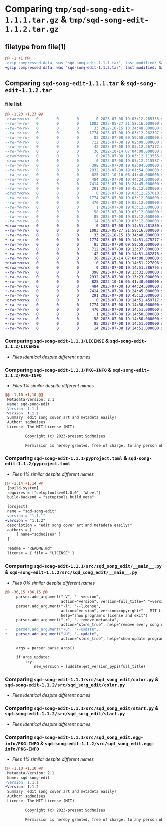 # Comparing `tmp/sqd-song-edit-1.1.1.tar.gz` & `tmp/sqd-song-edit-1.1.2.tar.gz`

## filetype from file(1)

```diff
@@ -1 +1 @@
-gzip compressed data, was "sqd-song-edit-1.1.1.tar", last modified: Sat Jul  8 19:03:12 2023, max compression
+gzip compressed data, was "sqd-song-edit-1.1.2.tar", last modified: Sat Jul  8 19:14:51 2023, max compression
```

## Comparing `sqd-song-edit-1.1.1.tar` & `sqd-song-edit-1.1.2.tar`

### file list

```diff
@@ -1,23 +1,23 @@
-drwxrwxrwx   0        0        0        0 2023-07-08 19:03:12.265355 sqd-song-edit-1.1.1/
--rw-rw-rw-   0        0        0     1083 2023-05-27 21:58:16.000000 sqd-song-edit-1.1.1/LICENSE
--rw-rw-rw-   0        0        0       33 2022-10-15 13:34:48.000000 sqd-song-edit-1.1.1/MANIFEST.in
--rw-rw-rw-   0        0        0     1774 2023-07-08 19:03:12.262397 sqd-song-edit-1.1.1/PKG-INFO
--rw-rw-rw-   0        0        0       83 2023-07-08 09:59:58.000000 sqd-song-edit-1.1.1/README.md
--rw-rw-rw-   0        0        0      712 2023-07-08 19:02:09.000000 sqd-song-edit-1.1.1/pyproject.toml
--rw-rw-rw-   0        0        0       42 2023-07-08 19:03:12.267372 sqd-song-edit-1.1.1/setup.cfg
--rw-rw-rw-   0        0        0       36 2022-10-14 07:04:08.000000 sqd-song-edit-1.1.1/setup.py
-drwxrwxrwx   0        0        0        0 2023-07-08 19:03:12.113556 sqd-song-edit-1.1.1/src/
-drwxrwxrwx   0        0        0        0 2023-07-08 19:03:12.215587 sqd-song-edit-1.1.1/src/sqd_song_edit/
--rw-rw-rw-   0        0        0      398 2023-07-08 19:02:04.000000 sqd-song-edit-1.1.1/src/sqd_song_edit/__init__.py
--rw-rw-rw-   0        0        0     2932 2023-07-08 19:01:54.000000 sqd-song-edit-1.1.1/src/sqd_song_edit/__main__.py
--rw-rw-rw-   0        0        0      825 2022-10-16 06:41:48.000000 sqd-song-edit-1.1.1/src/sqd_song_edit/color.py
--rw-rw-rw-   0        0        0      484 2023-07-08 10:44:24.000000 sqd-song-edit-1.1.1/src/sqd_song_edit/errors.py
--rw-rw-rw-   0        0        0     7414 2023-07-08 18:24:45.000000 sqd-song-edit-1.1.1/src/sqd_song_edit/start.py
--rw-rw-rw-   0        0        0      291 2023-07-08 10:45:12.000000 sqd-song-edit-1.1.1/src/sqd_song_edit/utils.py
-drwxrwxrwx   0        0        0        0 2023-07-08 19:03:12.257010 sqd-song-edit-1.1.1/src/sqd_song_edit.egg-info/
--rw-rw-rw-   0        0        0     1774 2023-07-08 19:03:12.000000 sqd-song-edit-1.1.1/src/sqd_song_edit.egg-info/PKG-INFO
--rw-rw-rw-   0        0        0      470 2023-07-08 19:03:12.000000 sqd-song-edit-1.1.1/src/sqd_song_edit.egg-info/SOURCES.txt
--rw-rw-rw-   0        0        0        1 2023-07-08 19:03:12.000000 sqd-song-edit-1.1.1/src/sqd_song_edit.egg-info/dependency_links.txt
--rw-rw-rw-   0        0        0       58 2023-07-08 19:03:12.000000 sqd-song-edit-1.1.1/src/sqd_song_edit.egg-info/entry_points.txt
--rw-rw-rw-   0        0        0       85 2023-07-08 19:03:12.000000 sqd-song-edit-1.1.1/src/sqd_song_edit.egg-info/requires.txt
--rw-rw-rw-   0        0        0       14 2023-07-08 19:03:12.000000 sqd-song-edit-1.1.1/src/sqd_song_edit.egg-info/top_level.txt
+drwxrwxrwx   0        0        0        0 2023-07-08 19:14:51.481880 sqd-song-edit-1.1.2/
+-rw-rw-rw-   0        0        0     1083 2023-05-27 21:58:16.000000 sqd-song-edit-1.1.2/LICENSE
+-rw-rw-rw-   0        0        0       33 2022-10-15 13:34:48.000000 sqd-song-edit-1.1.2/MANIFEST.in
+-rw-rw-rw-   0        0        0     1774 2023-07-08 19:14:51.475277 sqd-song-edit-1.1.2/PKG-INFO
+-rw-rw-rw-   0        0        0       83 2023-07-08 09:59:58.000000 sqd-song-edit-1.1.2/README.md
+-rw-rw-rw-   0        0        0      712 2023-07-08 19:13:37.000000 sqd-song-edit-1.1.2/pyproject.toml
+-rw-rw-rw-   0        0        0       42 2023-07-08 19:14:51.482878 sqd-song-edit-1.1.2/setup.cfg
+-rw-rw-rw-   0        0        0       36 2022-10-14 07:04:08.000000 sqd-song-edit-1.1.2/setup.py
+drwxrwxrwx   0        0        0        0 2023-07-08 19:14:51.227896 sqd-song-edit-1.1.2/src/
+drwxrwxrwx   0        0        0        0 2023-07-08 19:14:51.386795 sqd-song-edit-1.1.2/src/sqd_song_edit/
+-rw-rw-rw-   0        0        0      398 2023-07-08 19:13:32.000000 sqd-song-edit-1.1.2/src/sqd_song_edit/__init__.py
+-rw-rw-rw-   0        0        0     2932 2023-07-08 19:13:23.000000 sqd-song-edit-1.1.2/src/sqd_song_edit/__main__.py
+-rw-rw-rw-   0        0        0      825 2022-10-16 06:41:48.000000 sqd-song-edit-1.1.2/src/sqd_song_edit/color.py
+-rw-rw-rw-   0        0        0      484 2023-07-08 10:44:24.000000 sqd-song-edit-1.1.2/src/sqd_song_edit/errors.py
+-rw-rw-rw-   0        0        0     7414 2023-07-08 18:24:45.000000 sqd-song-edit-1.1.2/src/sqd_song_edit/start.py
+-rw-rw-rw-   0        0        0      291 2023-07-08 10:45:12.000000 sqd-song-edit-1.1.2/src/sqd_song_edit/utils.py
+drwxrwxrwx   0        0        0        0 2023-07-08 19:14:51.459717 sqd-song-edit-1.1.2/src/sqd_song_edit.egg-info/
+-rw-rw-rw-   0        0        0     1774 2023-07-08 19:14:50.000000 sqd-song-edit-1.1.2/src/sqd_song_edit.egg-info/PKG-INFO
+-rw-rw-rw-   0        0        0      470 2023-07-08 19:14:51.000000 sqd-song-edit-1.1.2/src/sqd_song_edit.egg-info/SOURCES.txt
+-rw-rw-rw-   0        0        0        1 2023-07-08 19:14:50.000000 sqd-song-edit-1.1.2/src/sqd_song_edit.egg-info/dependency_links.txt
+-rw-rw-rw-   0        0        0       58 2023-07-08 19:14:50.000000 sqd-song-edit-1.1.2/src/sqd_song_edit.egg-info/entry_points.txt
+-rw-rw-rw-   0        0        0       85 2023-07-08 19:14:51.000000 sqd-song-edit-1.1.2/src/sqd_song_edit.egg-info/requires.txt
+-rw-rw-rw-   0        0        0       14 2023-07-08 19:14:51.000000 sqd-song-edit-1.1.2/src/sqd_song_edit.egg-info/top_level.txt
```

### Comparing `sqd-song-edit-1.1.1/LICENSE` & `sqd-song-edit-1.1.2/LICENSE`

 * *Files identical despite different names*

### Comparing `sqd-song-edit-1.1.1/PKG-INFO` & `sqd-song-edit-1.1.2/PKG-INFO`

 * *Files 1% similar despite different names*

```diff
@@ -1,10 +1,10 @@
 Metadata-Version: 2.1
 Name: sqd-song-edit
-Version: 1.1.1
+Version: 1.1.2
 Summary: edit song cover art and metadeta easily!
 Author: sqdnoises
 License: The MIT License (MIT)
         
         Copyright (c) 2023-present SqdNoises
         
         Permission is hereby granted, free of charge, to any person obtaining a
```

### Comparing `sqd-song-edit-1.1.1/pyproject.toml` & `sqd-song-edit-1.1.2/pyproject.toml`

 * *Files 1% similar despite different names*

```diff
@@ -1,14 +1,14 @@
 [build-system]
 requires = ["setuptools>=61.0.0", "wheel"]
 build-backend = "setuptools.build_meta"
 
 [project]
 name = "sqd-song-edit"
-version = "1.1.1"
+version = "1.1.2"
 description = "edit song cover art and metadeta easily!"
 authors = [
     { name="sqdnoises" }
 ]
 
 readme = "README.md"
 license = { file = "LICENSE" }
```

### Comparing `sqd-song-edit-1.1.1/src/sqd_song_edit/__main__.py` & `sqd-song-edit-1.1.2/src/sqd_song_edit/__main__.py`

 * *Files 0% similar despite different names*

```diff
@@ -36,15 +36,15 @@
     parser.add_argument("-V", "--version",
                         action="version", version=full_title+" "+version)
     parser.add_argument("-l", "--license",
                         action="version", version=copyright+" - MIT License. For more information see: https://opensource.org/license/mit/",
                         help="show program's license and exit")
     parser.add_argument("-r", "--remove-metadata",
                         action="store_true", help="remove every song metadata and then show the options")
-    parser.add_argument("-u", "--update",
+    parser.add_argument("-U", "--update",
                         action="store_true", help="show update program command and exit")
 
     args = parser.parse_args()
 
     if args.update:
         try:
             new_version = luddite.get_version_pypi(full_title)
```

### Comparing `sqd-song-edit-1.1.1/src/sqd_song_edit/color.py` & `sqd-song-edit-1.1.2/src/sqd_song_edit/color.py`

 * *Files identical despite different names*

### Comparing `sqd-song-edit-1.1.1/src/sqd_song_edit/start.py` & `sqd-song-edit-1.1.2/src/sqd_song_edit/start.py`

 * *Files identical despite different names*

### Comparing `sqd-song-edit-1.1.1/src/sqd_song_edit.egg-info/PKG-INFO` & `sqd-song-edit-1.1.2/src/sqd_song_edit.egg-info/PKG-INFO`

 * *Files 1% similar despite different names*

```diff
@@ -1,10 +1,10 @@
 Metadata-Version: 2.1
 Name: sqd-song-edit
-Version: 1.1.1
+Version: 1.1.2
 Summary: edit song cover art and metadeta easily!
 Author: sqdnoises
 License: The MIT License (MIT)
         
         Copyright (c) 2023-present SqdNoises
         
         Permission is hereby granted, free of charge, to any person obtaining a
```

